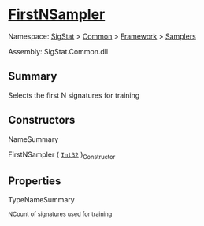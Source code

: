 # [FirstNSampler](./FirstNSampler.md)

Namespace: [SigStat]() > [Common](./../../README.md) > [Framework]() > [Samplers](./README.md)

Assembly: SigStat.Common.dll

## Summary
Selects the first N signatures for training

## Constructors

NameSummary

FirstNSampler ( [`Int32`](https://docs.microsoft.com/en-us/dotnet/api/System.Int32) )<sub>Constructor</sub>


## Properties

TypeNameSummary

<sub>N</sub><sub>Count of signatures used for training</sub>


